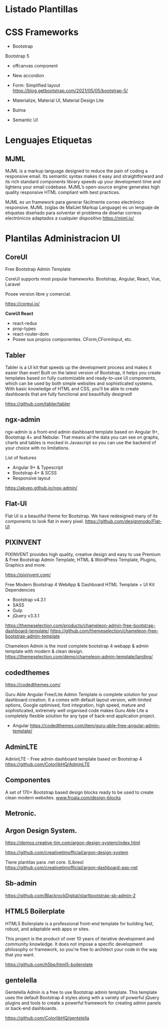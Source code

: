 # Listado Plantillas

# CSS Frameworks

- Bootstrap

Bootstrap 5
- offcanvas component
- New accordion
- Form: Simplified layout
https://blog.getbootstrap.com/2021/05/05/bootstrap-5/

- Materialize, Material UI, Material Design Lite
- Bulma
- Semantic UI


# Lenguajes Etiquetas

## MJML

MJML is a markup language designed to reduce the pain of coding a responsive email. Its semantic syntax makes it easy and straightforward and its rich standard components library speeds up your development time and lightens your email codebase. MJML’s open-source engine generates high quality responsive HTML compliant with best practices.


MJML es un framework para generar fácilmente correo electrónico responsive. MJML (siglas de MailJet Markup Language) es un lenguaje de etiquetas diseñado para solventar el problema de diseñar correos electrónicos adaptados a cualquier dispositivo
https://mjml.io/

# Plantilas Administracion UI

## CoreUI

Free Bootstrap Admin Template

CoreUI supports most popular frameworks.
Bootstrap, Angular, React, Vue, Laravel

Posee version libre y comercial.

https://coreui.io/

**CoreUI React**
- react-redux
- prop-types
- react-router-dom
- Posee sus propios componentes. CForm,CFormInput, etc.


##  Tabler

Tabler is a UI kit that speeds up the development process and makes it easier than ever! Built on the latest version of Bootstrap, it helps you create templates based on fully customizable and ready-to-use UI components, which can be used by both simple websites and sophisticated systems. With basic knowledge of HTML and CSS, you’ll be able to create dashboards that are fully functional and beautifully designed!


https://github.com/tabler/tabler 

## ngx-admin

ngx-admin is a front-end admin dashboard template based on Angular 9+, Bootstrap 4+ and Nebular. That means all the data you can see on graphs, charts and tables is mocked in Javascript so you can use the backend of your choice with no limitations.

List of features

- Angular 9+ & Typescript
- Bootstrap 4+ & SCSS
- Responsive layout
	
https://akveo.github.io/ngx-admin/


## Flat-UI
Flat UI is a beautiful theme for Bootstrap. We have redesigned many of its components to look flat in every pixel.
https://github.com/designmodo/Flat-UI


## PIXINVENT

PIXINVENT provides high quality, creative design and easy to use Premium & Free Bootstrap Admin Template,
HTML & WordPress Template, Plugins, Graphics and more.

https://pixinvent.com/


Free Modern Bootstrap 4 WebApp & Dashboard HTML Template + UI Kit
Dependencies
-    Bootstrap v4.3.1
-    SASS
-    Gulp
-    jQuery v3.3.1

https://themeselection.com/products/chameleon-admin-free-bootstrap-dashboard-template/
https://github.com/themeselection/chameleon-free-bootstrap-admin-template


Chameleon Admin is the most complete bootstrap 4
webapp & admin template with modern & clean design.
https://themeselection.com/demo/chameleon-admin-template/landing/

## codedthemes


https://codedthemes.com/

Guru  Able Angular Free/Lite Admin Template is complete solution for  your dashboard creation. It a comes with default layout version, with limited options,  Google optimised, font integration, high speed, mature and sophisticated, extremely well organised code makes Guru  Able Lite a completely flexible solution for any type of back-end application project.
- Angular 
https://codedthemes.com/item/guru-able-free-angular-admin-template/


## AdminLTE


 AdminLTE - Free admin dashboard template based on Bootstrap 4 
https://github.com/ColorlibHQ/AdminLTE




## Componentes


 A set of 170+ Bootstrap based design blocks ready to be used to create clean modern websites.
www.froala.com/design-blocks 



## Metronic.


## Argon Design System.

https://demos.creative-tim.com/argon-design-system/index.html


https://github.com/creativetimofficial/argon-design-system

Tiene plantilas para .net core. (Libres)
https://github.com/creativetimofficial/argon-dashboard-asp-net


## Sb-admin

https://github.com/BlackrockDigital/startbootstrap-sb-admin-2

## HTML5 Boilerplate

HTML5 Boilerplate is a professional front-end template for building fast, robust, and adaptable web apps or sites.

This project is the product of over 10 years of iterative development and community knowledge. It does not impose a specific development philosophy or framework, so you're free to architect your code in the way that you want.

https://github.com/h5bp/html5-boilerplate

## gentelella

Gentelella Admin is a free to use Bootstrap admin template. This template uses the default Bootstrap 4 styles along with a variety of powerful jQuery plugins and tools to create a powerful framework for creating admin panels or back-end dashboards. 
 
https://github.com/ColorlibHQ/gentelella
